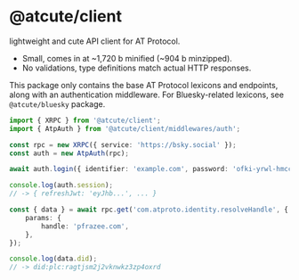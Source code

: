 # @atcute/client

lightweight and cute API client for AT Protocol.

- Small, comes in at ~1,720 b minified (~904 b minzipped).
- No validations, type definitions match actual HTTP responses.

This package only contains the base AT Protocol lexicons and endpoints, along with an authentication middleware.
For Bluesky-related lexicons, see `@atcute/bluesky` package.

```ts
import { XRPC } from '@atcute/client';
import { AtpAuth } from '@atcute/client/middlewares/auth';

const rpc = new XRPC({ service: 'https://bsky.social' });
const auth = new AtpAuth(rpc);

await auth.login({ identifier: 'example.com', password: 'ofki-yrwl-hmcc-cvau' });

console.log(auth.session);
// -> { refreshJwt: 'eyJhb...', ... }

const { data } = await rpc.get('com.atproto.identity.resolveHandle', {
	params: {
		handle: 'pfrazee.com',
	},
});

console.log(data.did);
// -> did:plc:ragtjsm2j2vknwkz3zp4oxrd
```
